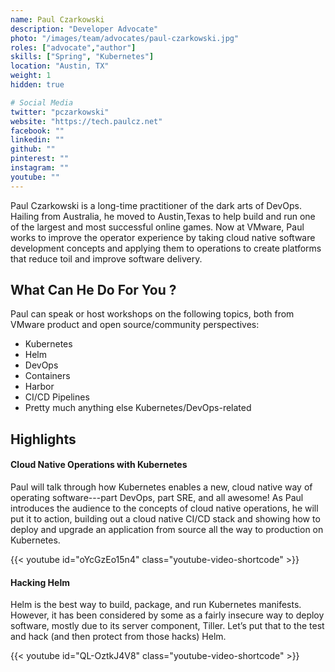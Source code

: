```yaml
---
name: Paul Czarkowski
description: "Developer Advocate"
photo: "/images/team/advocates/paul-czarkowski.jpg"
roles: ["advocate","author"]
skills: ["Spring", "Kubernetes"]
location: "Austin, TX"
weight: 1
hidden: true

# Social Media 
twitter: "pczarkowski"
website: "https://tech.paulcz.net"
facebook: ""
linkedin: ""
github: ""
pinterest: ""
instagram: ""
youtube: ""
---
```


Paul Czarkowski is a long-time practitioner of the dark arts of DevOps. Hailing from Australia, he moved to Austin,Texas to help build and run one of the largest and most successful online games. Now at VMware, Paul works to improve the operator experience by taking cloud native software development concepts and applying them to operations to create platforms that reduce toil and improve software delivery.

<!--more-->

## What Can He Do For You ?

Paul can speak or host workshops on the following topics, both from VMware product and open source/community perspectives:

- Kubernetes
- Helm
- DevOps
- Containers
- Harbor
- CI/CD Pipelines
- Pretty much anything else Kubernetes/DevOps-related

## Highlights

#### Cloud Native Operations with Kubernetes

Paul will talk through how Kubernetes enables a new, cloud native way of operating software---part DevOps, part SRE, and all awesome! As Paul introduces the audience to the concepts of cloud native operations, he will put it to action,  building out a cloud native CI/CD stack and showing how to deploy and upgrade an application from source all the way to production on Kubernetes.

{{< youtube id="oYcGzEo15n4" class="youtube-video-shortcode" >}}

#### Hacking Helm

Helm is the best way to build, package, and run Kubernetes manifests. However, it has been considered by some as a fairly insecure way to deploy software, mostly due to its server component, Tiller. Let’s put that to the test and hack (and then protect from those hacks) Helm.

{{< youtube id="QL-OztkJ4V8" class="youtube-video-shortcode" >}}
